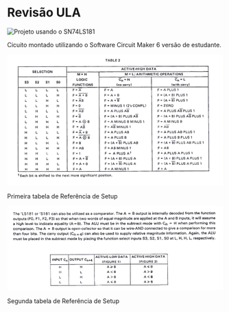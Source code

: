 # Revisão ULA

![Projeto usando o SN74LS181](./Assets/ULA?raw=true "SN74LS181")

Cicuito montado utilizando o Software Circuit Maker 6 versão de estudante. 


![Primeira tabela de Referência de uso do SN74LS181](./Assets/operations_reference.PNG?raw=true)

Primeira tabela de Referência de Setup 


![Tabela de Referência de uso do SN74LS181](./Assets/operations_reference_2.PNG?raw=true)

Segunda tabela de Referência de Setup 
